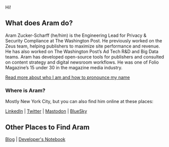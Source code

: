 <!--
**AramZS/AramZS** is a ✨ _special_ ✨ repository because its `README.md` (this file) appears on your GitHub profile.

Here are some ideas to get you started:

- 🔭 I’m currently working on ...
- 🌱 I’m currently learning ...
- 👯 I’m looking to collaborate on ...
- 🤔 I’m looking for help with ...
- 💬 Ask me about ...
- 📫 How to reach me: ...
- 😄 Pronouns: ...
- ⚡ Fun fact: ...
-->

Hi!

## What does Aram do?

Aram Zucker-Scharff (he/him) is the Engineering Lead for Privacy & Security Compliance at The Washington Post. He previously worked on the Zeus team, helping publishers to maximize site performance and revenue. He has also worked on The Washington Post’s Ad Tech R&D and Big Data teams. Aram has developed open-source tools for publishers and consulted on content strategy and digital newsroom workflows. He was one of Folio Magazine’s 15 under 30 in the magazine media industry. 

[Read more about who I am and how to pronounce my name](https://aramzs.github.io/aramzs/)

### Where is Aram?

Mostly New York City, but you can also find him online at these places:

[LinkedIn](http://bit.ly/aramzs) | [Twitter](http://twitter.com/chronotope) | <a rel="me" href="https://indieweb.social/@Chronotope">Mastodon</a> | [BlueSky](https://bsky.app/profile/chronotope.aramzs.xyz)

## Other Places to Find Aram

[Blog](https://aramzs.github.io/) | [Developer's Notebook](https://fightwithtools.dev/)
